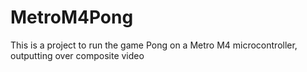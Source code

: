 # MetroM4Pong

This is a project to run the game Pong on a Metro M4 microcontroller, outputting over composite video
